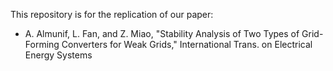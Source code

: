 This repository is for the replication of our paper: 
- A. Almunif, L. Fan, and Z. Miao, "Stability Analysis of Two Types of Grid-Forming Converters for Weak Grids," International Trans. on Electrical Energy Systems
